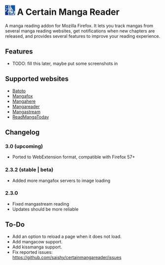 # <img src="data/img/icon-32.png"> A Certain Manga Reader

A manga reading addon for Mozilla Firefox. It lets you track mangas from several
manga reading websites, get notifications when new chapters are released, and
provides several features to improve your reading experience.

## Features
- TODO: fill this later, maybe put some screenshots in

## Supported websites
- [Batoto](http://bato.to/)
- [Mangafox](http://mangafox.me/)
- [Mangahere](http://www.mangahere.co/)
- [Mangareader](http://www.mangareader.net/)
- [Mangastream](http://mangastream.com/)
- [ReadMangaToday](http://www.readmanga.today/)

## Changelog
### 3.0 (upcoming)
- Ported to WebExtension format, compatible with Firefox 57+

### 2.3.2 (stable | beta)
- Added more mangafox servers to image loading

### 2.3.0
- Fixed mangastream reading
- Updates should be more reliable

## To-Do
- Add an option to reload a page when it does not load.
- Add mangacow support.
- Add kissmanga support.
- Fix reported issues: https://github.com/saishy/certainmangareader/issues
